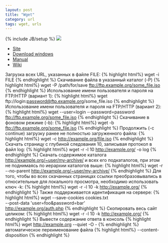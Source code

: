 ```yaml
---
layout: post
title: "Wget"
category: url
tags: wget, urls
---
```

{% include JB/setup %}
<img src="http://www.gnu.org/graphics/gnu-head-mini.png"/>
- [Site](http://www.gnu.org/software/wget/)
- [Download windows](http://gnuwin32.sourceforge.net/packages/wget.htm)
- [Manual](http://www.gnu.org/software/wget/manual/)
- [Wiki](http://ru.wikipedia.org/wiki/Wget)

Загрузка всех URL, указанных в файле FILE:
{% highlight html%}
wget -i FILE
{% endhighlight %}
Скачивание файла в указанный каталог (-P)
{% highlight html%}
wget -P /path/for/save ftp://ftp.example.org/some_file.iso
{% endhighlight %}
Использование имени пользователя и пароля на FTP/HTTP (вариант 1):
{% highlight html%}
wget ftp://login:password@ftp.example.org/some_file.iso
{% endhighlight %}
Использование имени пользователя и пароля на FTP/HTTP (вариант 2):
{% highlight html%}
wget --user=login --password=password ftp://ftp.example.org/some_file.iso
{% endhighlight %}
Скачивание в фоновом режиме (-b):
{% highlight html%}
wget -b ftp://ftp.example.org/some_file.iso
{% endhighlight %}
Продолжить (-c continue) загрузку ранее не полностью загруженного файла:
{% highlight html%}
wget -c http://example.org/file.iso
{% endhighlight %}
Скачать страницу с глубиной следования 10, записывая протокол в файл log:
{% highlight html%}
wget -r -l 10 http://example.org/ -o log
{% endhighlight %}
Скачать содержимое каталога http://example.org/~user/my-archive/ и всех его подкаталогов, при этом не поднимаясь по иерархии каталогов выше:
{% highlight html%}
wget -r --no-parent http://example.org/~user/my-archive/
{% endhighlight %}
Для того, чтобы во всех скачанных страницах ссылки преобразовывались в относительные для локального просмотра, необходимо использовать ключ -k:
{% highlight html%}
wget -r -l 10 -k http://example.org/
{% endhighlight %}
Также поддерживается идентификация на сервере:
{% highlight html%}
wget --save-cookies cookies.txt \
--post-data 'user=foo&password=bar' \
http://example.org/auth.php
{% endhighlight %}
Скопировать весь сайт целиком:
{% highlight html%}
wget -r -l 10 -k http://example.org/
{% endhighlight %}
Вывести содержание ответа в консоль
{% highlight html%}
wget  http://example.org --quiet -O -
{% endhighlight %}
автоматическое переименование файла 
{% highlight html%}
--content-disposition
{% endhighlight %}